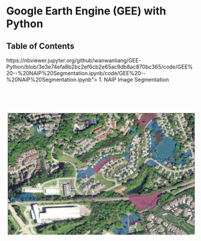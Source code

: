 
<h1> Google Earth Engine (GEE) with Python </h1>

<h2> Table of Contents </h2>https://nbviewer.jupyter.org/github/wanwanliang/GEE-Python/blob/3e3e74efa8b2bc2ef6cb2e65ac9db8ac870bc365/code/GEE%20--%20NAIP%20Segmentation.ipynb/code/GEE%20--%20NAIP%20Segmentation.ipynb"> 1. NAIP Image Segmentation </a> </h3>


<br/><br/><br/>


![For Spatial Analysis](/files/map.PNG)
